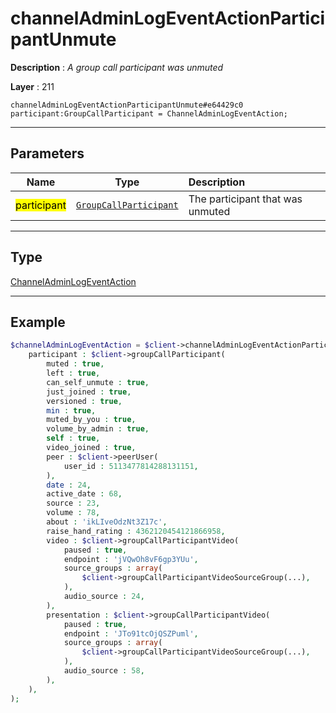 # channelAdminLogEventActionParticipantUnmute

**Description** : *A group call participant was unmuted*

**Layer** : 211

```tl
channelAdminLogEventActionParticipantUnmute#e64429c0 participant:GroupCallParticipant = ChannelAdminLogEventAction;
```

---

## Parameters

| Name | Type | Description |
| :---: | :---: | :--- |
| <mark>participant</mark> | [`GroupCallParticipant`](type/GroupCallParticipant) | The participant that was unmuted |

---

## Type

[ChannelAdminLogEventAction](type/ChannelAdminLogEventAction)

---

## Example

```php
$channelAdminLogEventAction = $client->channelAdminLogEventActionParticipantUnmute(
	participant : $client->groupCallParticipant(
		muted : true,
		left : true,
		can_self_unmute : true,
		just_joined : true,
		versioned : true,
		min : true,
		muted_by_you : true,
		volume_by_admin : true,
		self : true,
		video_joined : true,
		peer : $client->peerUser(
			user_id : 5113477814288131151,
		),
		date : 24,
		active_date : 68,
		source : 23,
		volume : 78,
		about : 'ikLIveOdzNt3Z17c',
		raise_hand_rating : 4362120454121866958,
		video : $client->groupCallParticipantVideo(
			paused : true,
			endpoint : 'jVQwOh8vF6gp3YUu',
			source_groups : array(
				$client->groupCallParticipantVideoSourceGroup(...),
			),
			audio_source : 24,
		),
		presentation : $client->groupCallParticipantVideo(
			paused : true,
			endpoint : 'JTo91tcOjQSZPuml',
			source_groups : array(
				$client->groupCallParticipantVideoSourceGroup(...),
			),
			audio_source : 58,
		),
	),
);
```